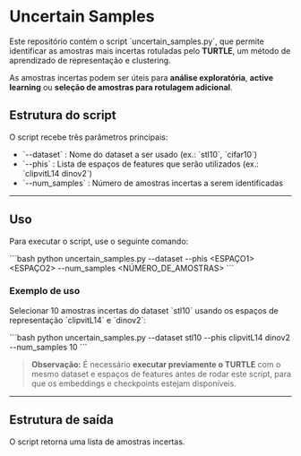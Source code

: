 
# Uncertain Samples

Este repositório contém o script \`uncertain_samples.py\`, que permite identificar as amostras mais incertas rotuladas pelo **TURTLE**, um método de aprendizado de representação e clustering.

As amostras incertas podem ser úteis para **análise exploratória**, **active learning** ou **seleção de amostras para rotulagem adicional**.


## Estrutura do script

O script recebe três parâmetros principais:

- \`--dataset\` : Nome do dataset a ser usado (ex.: \`stl10\`, \`cifar10\`)  
- \`--phis\` : Lista de espaços de features que serão utilizados (ex.: \`clipvitL14 dinov2\`)  
- \`--num_samples\` : Número de amostras incertas a serem identificadas  

---

## Uso

Para executar o script, use o seguinte comando:

\`\`\`bash
python uncertain_samples.py --dataset <DATASET> --phis <ESPAÇO1> <ESPAÇO2> --num_samples <NÚMERO_DE_AMOSTRAS>
\`\`\`

### Exemplo de uso

Selecionar 10 amostras incertas do dataset \`stl10\` usando os espaços de representação \`clipvitL14\` e \`dinov2\`:

\`\`\`bash
python uncertain_samples.py --dataset stl10 --phis clipvitL14 dinov2 --num_samples 10
\`\`\`

> **Observação:** É necessário **executar previamente o TURTLE** com o mesmo dataset e espaços de features antes de rodar este script, para que os embeddings e checkpoints estejam disponíveis.

---

## Estrutura de saída

O script retorna uma lista de amostras incertas.
